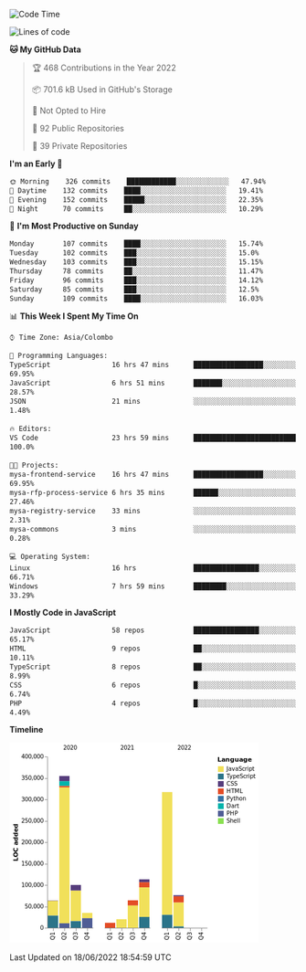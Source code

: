 
<!--START_SECTION:waka-->
![Code Time](http://img.shields.io/badge/Code%20Time-0%20secs-blue)

![Lines of code](https://img.shields.io/badge/From%20Hello%20World%20I%27ve%20Written-1%20Million%20lines%20of%20code-blue)

**🐱 My GitHub Data** 

> 🏆 468 Contributions in the Year 2022
 > 
> 📦 701.6 kB Used in GitHub's Storage 
 > 
> 🚫 Not Opted to Hire
 > 
> 📜 92 Public Repositories 
 > 
> 🔑 39 Private Repositories  
 > 
**I'm an Early 🐤** 

```text
🌞 Morning    326 commits    ████████████░░░░░░░░░░░░░   47.94% 
🌆 Daytime    132 commits    ████░░░░░░░░░░░░░░░░░░░░░   19.41% 
🌃 Evening    152 commits    █████░░░░░░░░░░░░░░░░░░░░   22.35% 
🌙 Night      70 commits     ██░░░░░░░░░░░░░░░░░░░░░░░   10.29%

```
📅 **I'm Most Productive on Sunday** 

```text
Monday       107 commits    ████░░░░░░░░░░░░░░░░░░░░░   15.74% 
Tuesday      102 commits    ███░░░░░░░░░░░░░░░░░░░░░░   15.0% 
Wednesday    103 commits    ███░░░░░░░░░░░░░░░░░░░░░░   15.15% 
Thursday     78 commits     ██░░░░░░░░░░░░░░░░░░░░░░░   11.47% 
Friday       96 commits     ███░░░░░░░░░░░░░░░░░░░░░░   14.12% 
Saturday     85 commits     ███░░░░░░░░░░░░░░░░░░░░░░   12.5% 
Sunday       109 commits    ████░░░░░░░░░░░░░░░░░░░░░   16.03%

```


📊 **This Week I Spent My Time On** 

```text
⌚︎ Time Zone: Asia/Colombo

💬 Programming Languages: 
TypeScript               16 hrs 47 mins      █████████████████░░░░░░░░   69.95% 
JavaScript               6 hrs 51 mins       ███████░░░░░░░░░░░░░░░░░░   28.57% 
JSON                     21 mins             ░░░░░░░░░░░░░░░░░░░░░░░░░   1.48%

🔥 Editors: 
VS Code                  23 hrs 59 mins      █████████████████████████   100.0%

🐱‍💻 Projects: 
mysa-frontend-service    16 hrs 47 mins      █████████████████░░░░░░░░   69.95% 
mysa-rfp-process-service 6 hrs 35 mins       ██████░░░░░░░░░░░░░░░░░░░   27.46% 
mysa-registry-service    33 mins             ░░░░░░░░░░░░░░░░░░░░░░░░░   2.31% 
mysa-commons             3 mins              ░░░░░░░░░░░░░░░░░░░░░░░░░   0.28%

💻 Operating System: 
Linux                    16 hrs              ████████████████░░░░░░░░░   66.71% 
Windows                  7 hrs 59 mins       ████████░░░░░░░░░░░░░░░░░   33.29%

```

**I Mostly Code in JavaScript** 

```text
JavaScript               58 repos            ████████████████░░░░░░░░░   65.17% 
HTML                     9 repos             ██░░░░░░░░░░░░░░░░░░░░░░░   10.11% 
TypeScript               8 repos             ██░░░░░░░░░░░░░░░░░░░░░░░   8.99% 
CSS                      6 repos             █░░░░░░░░░░░░░░░░░░░░░░░░   6.74% 
PHP                      4 repos             █░░░░░░░░░░░░░░░░░░░░░░░░   4.49%

```


**Timeline**

![Chart not found](https://raw.githubusercontent.com/ccweerasinghe1994/ccweerasinghe1994/master/charts/bar_graph.png) 


 Last Updated on 18/06/2022 18:54:59 UTC
<!--END_SECTION:waka-->
